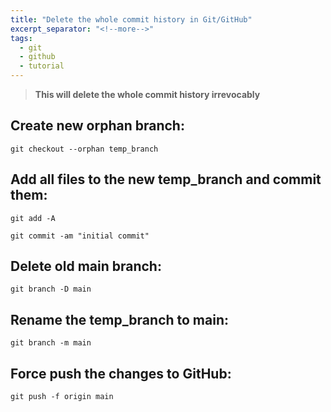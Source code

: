 ```yaml
---
title: "Delete the whole commit history in Git/GitHub"
excerpt_separator: "<!--more-->"
tags:
  - git
  - github
  - tutorial
---
```


> **This will delete the whole commit history irrevocably**

## Create new orphan branch:

    git checkout --orphan temp_branch 

## Add all files to the new temp_branch and commit them:

    git add -A

    git commit -am "initial commit"

## Delete old main branch:

    git branch -D main

## Rename the temp_branch to main:

    git branch -m main

## Force push the changes to GitHub:

    git push -f origin main